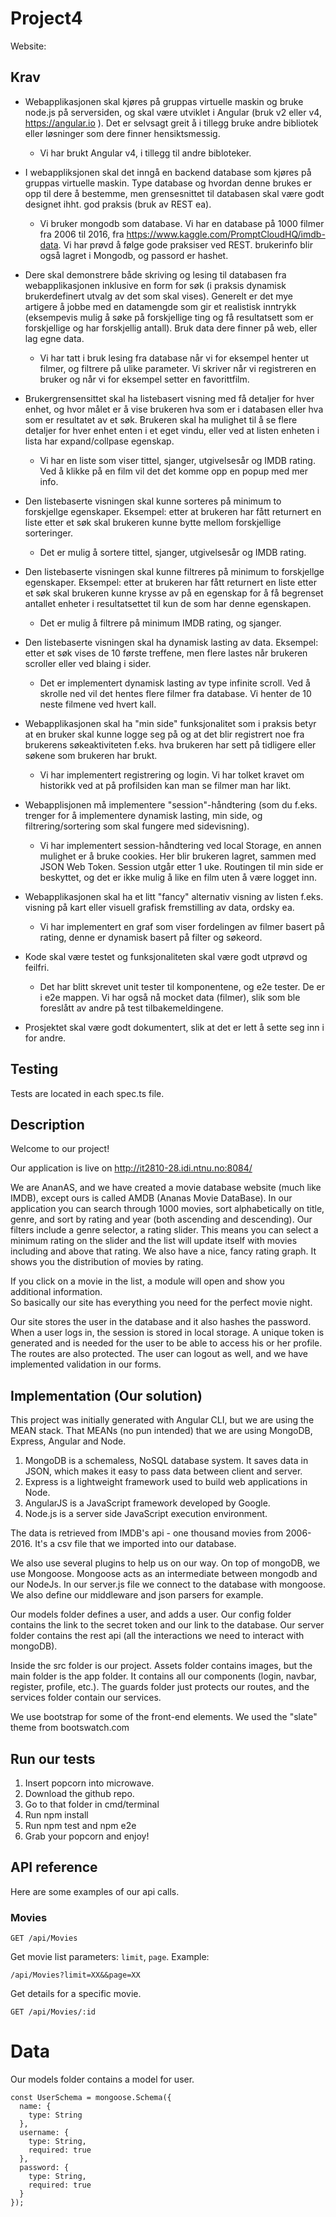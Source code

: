 # Project4

Website: 

## Krav

* Webapplikasjonen skal kjøres på gruppas virtuelle maskin og bruke node.js på serversiden, og skal være utviklet i Angular (bruk v2 eller v4, https://angular.io ). Det er selvsagt greit å i tillegg bruke andre bibliotek eller løsninger som dere finner hensiktsmessig.
  * Vi har brukt Angular v4, i tillegg til andre bibloteker.

* I webappliksjonen skal det inngå en backend database som kjøres på gruppas virtuelle maskin. Type database og hvordan denne brukes er opp til dere å bestemme, men grensesnittet til databasen skal være godt designet ihht. god praksis (bruk av REST ea).  

  * Vi bruker mongodb som database. Vi har en database på 1000 filmer fra 2006 til 2016, fra https://www.kaggle.com/PromptCloudHQ/imdb-data.
 Vi har prøvd å følge gode praksiser ved REST. brukerinfo blir også lagret i Mongodb, og passord er hashet.
* Dere skal demonstrere både skriving og lesing til databasen fra webapplikasjonen inklusive en form for søk (i praksis dynamisk brukerdefinert utvalg av det som skal vises). Generelt er det mye artigere å jobbe med en datamengde som gir et realistisk inntrykk (eksempevis mulig å søke på forskjellige ting og få resultatsett som er forskjellige og har forskjellig antall). Bruk data dere finner på web, eller lag egne data.
  * Vi har tatt i bruk lesing fra database når vi for eksempel henter ut filmer, og filtrere på ulike parameter.
  Vi skriver når vi registreren en bruker og når vi for eksempel setter en favorittfilm.
* Brukergrensensittet skal ha listebasert visning med få detaljer for hver enhet, og hvor målet er å vise brukeren hva som er i databasen eller hva som er resultatet av et søk. Brukeren skal ha mulighet til å se flere detaljer for hver enhet enten i et eget vindu, eller ved at listen enheten i lista har expand/collpase egenskap.

  * Vi har en liste som viser tittel, sjanger, utgivelsesår og IMDB rating. Ved å klikke på en film vil det det komme opp en popup med mer info.

* Den listebaserte visningen skal kunne sorteres på minimum to forskjellge egenskaper. Eksempel: etter at brukeren har fått returnert en liste etter et søk skal brukeren kunne bytte mellom forskjellige sorteringer.

  * Det er mulig å sortere tittel, sjanger, utgivelsesår og IMDB rating.

* Den listebaserte visningen skal kunne filtreres på minimum to forskjellge egenskaper. Eksempel: etter at brukeren har fått returnert en liste etter et søk skal brukeren kunne krysse av på en egenskap for å få begrenset antallet enheter i resultatsettet til kun de som har denne egenskapen. 

  * Det er mulig å filtrere på minimum IMDB rating, og sjanger.

* Den listebaserte visningen skal ha dynamisk lasting av data. Eksempel: etter et søk vises de 10 første treffene, men flere lastes når brukeren scroller eller ved blaing i sider. 

  * Det er implementert dynamisk lasting av type infinite scroll. Ved å skrolle ned vil det hentes flere filmer fra database. Vi henter de 10 neste filmene ved hvert kall.

* Webapplikasjonen skal ha "min side" funksjonalitet som i praksis betyr at en bruker skal kunne logge seg på og at det blir registrert noe fra brukerens søkeaktiviteten f.eks. hva brukeren har sett på tidligere eller søkene som brukeren har brukt. 

  * Vi har implementert registrering og login. Vi har tolket kravet om historikk ved at på profilsiden kan man se filmer man har likt.

* Webapplisjonen må implementere "session"-håndtering (som du f.eks. trenger for å implementere dynamisk lasting, min side, og filtrering/sortering som skal fungere med sidevisning).
  * Vi har implementert session-håndtering ved local Storage, en annen mulighet er å bruke cookies. Her blir brukeren lagret, sammen med JSON Web Token. Session utgår etter 1 uke. Routingen til min side er beskyttet, og det er ikke mulig å like en film uten å være logget inn.

* Webapplikasjonen skal ha et litt "fancy" alternativ visning av listen f.eks. visning på kart eller visuell grafisk fremstilling av data, ordsky ea.

  * Vi har implementert en graf som viser fordelingen av filmer basert på rating, denne er dynamisk basert på filter og søkeord.

* Kode skal være testet og funksjonaliteten skal være godt utprøvd og feilfri. 
  * Det har blitt skrevet unit tester til komponentene, og e2e tester. De er i e2e mappen. Vi har også nå mocket data (filmer), slik som ble foreslått av andre på test tilbakemeldingene. 


* Prosjektet skal være godt dokumentert, slik at det er lett å sette seg inn i for andre.



## Testing
Tests are located in each spec.ts file.

## Description
Welcome to our project! 

Our application is live on http://it2810-28.idi.ntnu.no:8084/ 

We are AnanAS, and we have created a movie database website (much like IMDB), except ours is called AMDB (Ananas Movie DataBase).
In our application you can search through 1000 movies, sort alphabetically on title, genre, and sort by rating and year (both ascending and descending).
Our filters include a genre selector, a rating slider. This means you can select a minimum rating on the slider and the list will update itself
with movies including and above that rating. We also have a nice, fancy rating graph. It shows you the distribution of movies by rating. 

If you click on a movie in the list, a module will open and show you additional information.  
So basically our site has everything you need for the perfect movie night.  

Our site stores the user in the database and it also hashes the password.
When a user logs in, the session is stored in local storage. A unique token is generated and is needed for the user to be able to
access his or her profile. The routes are also protected. The user can logout as well, and we have implemented validation in our forms.

## Implementation (Our solution)
This project was initially generated with Angular CLI, but we are using the MEAN stack.
That MEANs (no pun intended) that we are using MongoDB, Express, Angular and Node.

1. MongoDB is a schemaless, NoSQL database system. It saves data in JSON, which makes it easy to pass data between client and server.
2. Express is a lightweight framework used to build web applications in Node. 
3. AngularJS is a JavaScript framework developed by Google.
4. Node.js is a server side JavaScript execution environment.

The data is retrieved from IMDB's api - one thousand movies from 2006-2016. It's a csv file that we imported into our database. 

We also use several plugins to help us on our way.
On top of mongoDB, we use Mongoose. Mongoose acts as an intermediate between mongodb and our NodeJs. 
In our server.js file we connect to the database with mongoose. We also define our middleware and json parsers for example. 

Our models folder defines a user, and adds a user. 
Our config folder contains the link to the secret token and our link to the database. 
Our server folder contains the rest api (all the interactions we need to interact with mongoDB). 

Inside the src folder is our project. Assets folder contains images, but the main folder is the app folder.
It contains all our components (login, navbar, register, profile, etc.). 
The guards folder just protects our routes, and the services folder contain our services. 

We use bootstrap for some of the front-end elements. We used the "slate" theme from bootswatch.com  


## Run our tests
  1. Insert popcorn into microwave.
  2. Download the github repo. 
  2. Go to that folder in cmd/terminal
  3. Run npm install
  4. Run npm test and npm e2e
  5. Grab your popcorn and enjoy!
  
## API reference 

Here are some examples of our api calls. 
### Movies
```
GET /api/Movies
```  
Get movie list
parameters:
`limit`, `page`.
Example:
```  
/api/Movies?limit=XX&&page=XX
```
Get details for a specific movie.
``` 
GET /api/Movies/:id
```


# Data
Our models folder contains a model for user.
````
const UserSchema = mongoose.Schema({
  name: {
    type: String
  },
  username: {
    type: String,
    required: true
  },
  password: {
    type: String,
    required: true
  }
});
````


